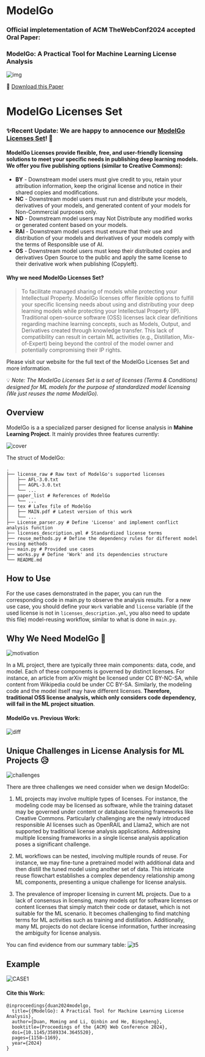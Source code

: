 # ModelGo

### Official impletementation of ACM TheWebConf2024 accepted Oral Paper:
### ModelGo: A Practical Tool for Machine Learning License Analysis

![img](images/cover.png)

📌 [Download this Paper](https://dl.acm.org/doi/abs/10.1145/3589334.3645520)

# ModelGo Licenses Set
### ✨Recent Update: We are happy to annocence our [ModelGo Licenses Set](https://modelgo.gitbook.io/licenses)! 🤗
#### ModelGo Licenses provide flexible, free, and user-friendly licensing solutions to meet your specific needs in publishing deep learning models. We offer you five publishing options (similar to Creative Commons):


* **BY** - Downstream model users must give credit to you, retain your attribution information, keep the original license and notice in their shared copies and modifications.
* **NC** - Downstream model users must run and distribute your models, derivatives of your models, and generated content of your models for Non-Commercial purposes only.
* **ND** - Downstream model users may Not Distribute any modified works or generated content based on your models.
* **RAI** - Downstream model users must ensure that their use and distribution of your models and derivatives of your models comply with the terms of Responsible use of AI.
* **OS** - Downstream model users must keep their distributed copies and derivatives Open Source to the public and apply the same license to their derivative work when publishing (Copyleft).

#### Why we need ModelGo Licenses Set?
> To facilitate managed sharing of models while protecting your Intellectual Property. ModelGo licenses offer flexible options to fulfill your specific licensing needs about using and distributing your deep learning models while protecting your Intellectual Property (IP). Traditional open-source software (OSS) licenses lack clear definitions regarding machine learning concepts, such as Models, Output, and Derivatives created through knowledge transfer. This lack of compatibility can result in certain ML activities (e.g., Distillation, Mix-of-Expert) being beyond the control of the model owner and potentially compromising their IP rights.

Please visit our website for the full text of the ModelGo Licenses Set and more information.

💡 *Note: The ModelGo Licenses Set is a set of licenses (Terms & Conditions) designed for ML models for the purpose of standardized model licensing (We just reuses the name ModelGo).*

## Overview 

ModelGo is a a specialized parser designed for license analysis in **Mahine Learning Project**. It mainly provides three features currently:

![cover](images/aims.png)

The struct of ModelGo:
```
.
├── license_raw # Raw text of ModelGo's supported licenses
│   ├── AFL-3.0.txt
│   ├── AGPL-3.0.txt
│   └── ...
├── paper_list # References of ModelGo
│   └── ...
├── tex # LaTex file of ModelGo
│   ├── MAIN.pdf # Latest version of this work
│   └── ...
├── License_parser.py # Define 'License' and implement conflict analysis function
├── licenses_description.yml # Standardized license terms
├── reuse_methods.py # Define the dependency rules for different model reusing methods
├── main.py # Provided use cases
├── works.py # Define 'Work' and its dependencies structure
└── README.md
```

## How to Use 
For the use cases demonstrated in the paper, you can run the corresponding code in main.py to observe the analysis results. 
For a new use case, you should define your `Work` variable and `license` variable (if the used license is not in `licenses_description.yml`, you also need to update this file) model-reusing workflow, similar to what is done in `main.py`.


## Why We Need ModelGo 🤔
![motivation](images/motivations.png)

In a ML project, there are typically three main components: data, code, and model. Each of these components is governed by distinct licenses. For instance, an article from arXiv might be licensed under CC BY-NC-SA, while content from Wikipedia could be under CC BY-SA. Similarly, the modeling code and the model itself may have different licenses.
**Therefore, traditional OSS license analysis, which only considers code dependency, will fail in the ML project situation**.

#### ModelGo vs. Previous Work:
![diff](images/diff.png)

## Unique Challenges in License Analysis for ML Projects 😥
![challenges](images/challenges.png)

There are three challenges we need consider when we design ModelGo:
1. ML projects may involve multiple types of licenses. For instance, the modeling code may be licensed as software, while the training dataset may be governed under content or database licensing frameworks like Creative Commons. Particularly challenging are the newly introduced responsible AI licenses such as OpenRAIL and Llama2, which are not supported by traditional license analysis applications.
Addressing multiple licensing frameworks in a single license analysis application poses a significant challenge.

2. ML workflows can be nested, involving multiple rounds of reuse. For instance, we may fine-tune a pretrained model with additional data and then distill the tuned model using another set of data. This intricate reuse flowchart establishes a complex dependency relationship among ML components, presenting a unique challenge for license analysis.

3. The prevalence of improper licensing in current ML projects. Due to a lack of consensus in licensing, many models opt for software licenses or content licenses that simply match their code or dataset, which is not suitable for the ML scenario. It becomes challenging to find matching terms for ML activities such as training and distillation. Additionally, many ML projects do not declare license information, further increasing the ambiguity for license analysis.

You can find evidence from our summary table:
![t5](images/T5.png)

## Example

![CASE1](images/CASE1.png)

#### Cite this Work:
```
@inproceedings{duan2024modelgo,
  title={{ModelGo}: A Practical Tool for Machine Learning License Analysis},
  author={Duan, Moming and Li, Qinbin and He, Bingsheng},
  booktitle={Proceedings of the {ACM} Web Conference 2024},
  doi={10.1145/3589334.3645520},
  pages={1158–1169},
  year={2024}
}
```
